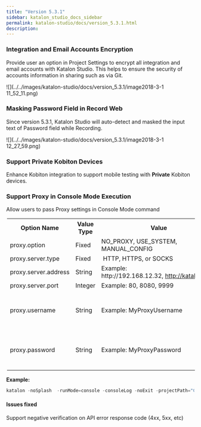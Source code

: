 ```yaml
---
title: "Version 5.3.1" 
sidebar: katalon_studio_docs_sidebar
permalink: katalon-studio/docs/version_5.3.1.html 
description: 
---
```

### **Integration and Email Accounts Encryption**

Provide user an option in Project Settings to encrypt all integration and email accounts with Katalon Studio. This helps to ensure the security of accounts information in sharing such as via Git. 

![](../../images/katalon-studio/docs/version_5.3.1/image2018-3-1 11_52_11.png)

### **Masking Password Field in Record Web**

Since version 5.3.1, Katalon Studio will auto-detect and masked the input text of Password field while Recording.

![](../../images/katalon-studio/docs/version_5.3.1/image2018-3-1 12_27_59.png)

### **Support Private Kobiton Devices**

Enhance Kobiton integration to support mobile testing with **Private** Kobiton devices. 

### **Support Proxy in Console Mode Execution**

Allow users to pass Proxy settings in Console Mode command

<table class="wrapped confluenceTable" style="margin-left: 2.0px;"><colgroup><col><col><col><col></colgroup><tbody><tr class="xtr-0"><th class="xtd-0-0 confluenceTh" style="text-align: center;">Option Name</th><th class="xtd-0-1 confluenceTh" colspan="1">Value Type</th><th class="xtd-0-2 confluenceTh" style="text-align: center;">Value</th><th class="xtd-0-3 confluenceTh" colspan="1">Mandatory?</th></tr><tr class="xtr-1"><td class="xtd-1-0 confluenceTd">proxy.option</td><td class="xtd-1-1 confluenceTd" colspan="1">Fixed</td><td class="xtd-1-2 confluenceTd">NO_PROXY, USE_SYSTEM, MANUAL_CONFIG</td><td class="xtd-1-3 confluenceTd" colspan="1">YES</td></tr><tr class="xtr-2"><td class="xtd-2-0 confluenceTd">proxy.server.type</td><td class="xtd-2-1 confluenceTd" colspan="1">Fixed</td><td class="xtd-2-2 confluenceTd">&nbsp;HTTP, HTTPS, or SOCKS</td><td class="xtd-2-3 confluenceTd" colspan="1">YES</td></tr><tr class="xtr-3"><td class="xtd-3-0 confluenceTd">proxy.server.address</td><td class="xtd-3-1 confluenceTd" colspan="1">String</td><td class="xtd-3-2 confluenceTd">Example: http://192.168.12.32,&nbsp;<a class="external-link" href="http://katalon.com/" rel="nofollow">http://katalon.com</a></td><td class="xtd-3-3 confluenceTd" colspan="1">YES</td></tr><tr class="xtr-4"><td class="xtd-4-0 confluenceTd">proxy.server.port</td><td class="xtd-4-1 confluenceTd" colspan="1">Integer</td><td class="xtd-4-2 confluenceTd">Example: 80, 8080, 9999</td><td class="xtd-4-3 confluenceTd" colspan="1">YES</td></tr><tr class="xtr-5"><td class="xtd-5-0 confluenceTd">proxy.username</td><td class="xtd-5-1 confluenceTd" colspan="1">String</td><td class="xtd-5-2 confluenceTd">Example:&nbsp;MyProxyUsername</td><td class="xtd-5-3 confluenceTd" colspan="1">Optional <span>(YES if your proxy server requires authentication)</span></td></tr><tr class="xtr-6"><td class="xtd-6-0 confluenceTd">proxy.password</td><td class="xtd-6-1 confluenceTd" colspan="1">String</td><td class="xtd-6-2 confluenceTd"><span>Example: MyProxyPassword</span></td><td class="xtd-6-3 confluenceTd" colspan="1">Optional (YES if your proxy server requires authentication)</td></tr></tbody></table>

**Example:**

```groovy
katalon -noSplash  -runMode=console -consoleLog -noExit -projectPath="C:\Users\Katalon Studio\Project\YourProject.prj" -retry=0 -testSuitePath="Test Suites/TS_RegressionTest" -browserType="Chrome (headless)" --config -proxy.option=MANUAL_CONFIG -proxy.server.type=HTTP -proxy.server.address="http://192.168.12.32" -proxy.server.port="8888"
```

#### Issues fixed

Support negative verification on API error response code (4xx, 5xx, etc)